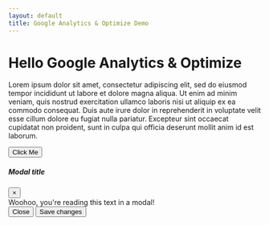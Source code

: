 ```yaml
---
layout: default
title: Google Analytics & Optimize Demo
---
```


# Hello Google Analytics & Optimize

Lorem ipsum dolor sit amet, consectetur adipiscing elit, sed do eiusmod tempor incididunt ut labore et dolore magna aliqua. Ut enim ad minim veniam, quis nostrud exercitation ullamco laboris nisi ut aliquip ex ea commodo consequat. Duis aute irure dolor in reprehenderit in voluptate velit esse cillum dolore eu fugiat nulla pariatur. Excepteur sint occaecat cupidatat non proident, sunt in culpa qui officia deserunt mollit anim id est laborum.

<button type="button" class="btn btn-primary" data-toggle="modal" data-target="#exampleModal" id="btn-click-me">Click Me</button>

<!-- Modal -->
<div class="modal fade" id="exampleModal" tabindex="-1" aria-labelledby="exampleModalLabel" aria-hidden="true">
  <div class="modal-dialog">
    <div class="modal-content">
      <div class="modal-header">
        <h5 class="modal-title" id="exampleModalLabel">Modal title</h5>
        <button type="button" class="close" data-dismiss="modal" aria-label="Close" id="btn-x">
          <span aria-hidden="true">&times;</span>
        </button>
      </div>
      <div class="modal-body">
        Woohoo, you're reading this text in a modal!
      </div>
      <div class="modal-footer">
        <button type="button" class="btn btn-secondary" data-dismiss="modal" id="btn-close">Close</button>
        <button type="button" class="btn btn-primary" id="btn-save">Save changes</button>
      </div>
    </div>
  </div>
</div>
